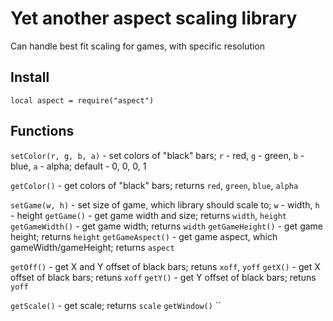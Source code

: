 # Yet another aspect scaling library

Can handle best fit scaling for games, with specific resolution

## Install

`local aspect = require("aspect")`

## Functions

`setColor(r, g, b, a)` - set colors of "black" bars; `r` - red, `g` - green, `b` - blue, `a` - alpha; default - 0, 0, 0, 1

`getColor()`           - get colors of "black" bars; returns `red`, `green`, `blue`, `alpha`


`setGame(w, h)`        - set size of game, which library should scale to; `w` - width, `h` - height
`getGame()`            - get game width and size; returns `width`, `height`
`getGameWidth()`       - get game width; returns `width`
`getGameHeight()`      - get game height; returns `height`
`getGameAspect()`      - get game aspect, which gameWidth/gameHeight; returns `aspect`

`getOff()`             - get X and Y offset of black bars; retuns `xoff`, `yoff`
`getX()`               - get X offset of black bars; retuns `xoff`
`getY()`               - get Y offset of black bars; retuns `yoff`

`getScale()`           - get scale; returns `scale`
`getWindow()`
``
